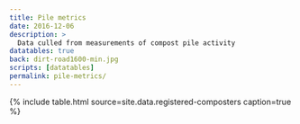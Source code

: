 ```yaml
---
title: Pile metrics
date: 2016-12-06
description: >
  Data culled from measurements of compost pile activity
datatables: true
back: dirt-road1600-min.jpg
scripts: [datatables]
permalink: pile-metrics/
---
```


{% include table.html source=site.data.registered-composters caption=true %}
